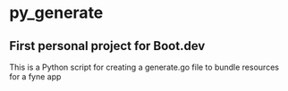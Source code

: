 # py_generate

## First personal project for Boot.dev

This is a Python script for creating a generate.go file to bundle resources for a fyne app
